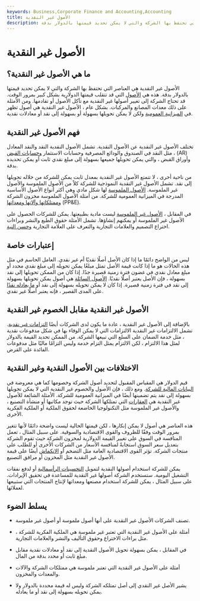 ```yaml
---
keywords: Business,Corporate Finance and Accounting,Accounting
title: الأصول غير النقدية
description: الأصول غير النقدية هي العناصر التي تحتفظ بها الشركة والتي لا يمكن تحديد قيمتها بالدولار بدقة.
---
```


# الأصول غير النقدية
## ما هي الأصول غير النقدية؟

الأصول غير النقدية هي العناصر التي تحتفظ بها الشركة والتي لا يمكن تحديد قيمتها بالدولار بدقة. هذه هي [الأصول](/asset) التي قد تتقلب قيمتها الدولارية بشكل كبير بمرور الوقت. قد تحتاج الشركة إلى تغيير أصولها غير النقدية مع تآكل الأصول أو تقادمها. ومن الأمثلة على ذلك معدات المصانع والمركبات. بشكل عام ، الأصول غير النقدية هي أصول تظهر في [الميزانية العمومية](/balancesheet) ولكن لا يمكن تحويلها بسهولة أو بسهولة إلى نقد أو معادلات نقدية.

## فهم الأصول غير النقدية

تختلف الأصول غير النقدية عن الأصول النقدية. تشمل الأصول النقدية النقد والنقد المعادل ، مثل النقد في الصندوق والودائع المصرفية وحسابات الاستثمار [وحسابات القبض](/accountsreceivable) (AR) وأوراق القبض ، والتي يمكن تحويلها جميعها بسهولة إلى مبلغ نقدي ثابت أو يمكن تحديده بدقة.

من ناحية أخرى ، لا تتمتع الأصول غير النقدية بمعدل ثابت يمكن للشركة من خلاله تحويلها إلى نقد. تشمل الأصول غير النقدية النموذجية للشركة كلاً من الأصول الملموسة والأصول غير الملموسة. [الأصول الملموسة](/tangibleasset) لها شكل مادي وهي أكثر أنواع الأصول الأساسية المدرجة في الميزانية العمومية للشركة. من أمثلة الأصول الملموسة مخزون الشركة [وممتلكاتها وآلاتها ومعداتها](/ppe) (PP&E).

في المقابل ، [الأصول غير الملموسة](/intangibleasset) ليست مادية بطبيعتها. يمكن للشركات الحصول على الأصول غير الملموسة أو يمكنهم إنشاؤها. تشمل الأمثلة حقوق الطبع والنشر وبراءات اختراع التصميم والعلامات التجارية والتعرف على العلامة التجارية [وحسن النية](/goodwill).

## إعتبارات خاصة

ليس من الواضح دائمًا ما إذا كان الأصل أصلًا نقديًا أم غير نقدي. العامل الحاسم في مثل هذه الحالات هو ما إذا كانت قيمة الأصل تمثل مبلغًا يمكن تحويله إلى مبلغ نقدي محدد أو مبلغ معادل نقدي في غضون فترة زمنية قصيرة جدًا. إذا كان من الممكن تحويلها إلى نقد بسهولة ، فإن الأصل يعتبر أصلًا نقديًا. [الأصول السائلة](/liquidasset) هي أصول يمكن تحويلها بسهولة إلى نقد في فترة زمنية قصيرة. إذا كان لا يمكن تحويله بسهولة إلى نقد أو [ما يعادله نقدًا](/cashequivalents) على المدى القصير ، فإنه يعتبر أصلًا غير نقدي.

## الأصول غير النقدية مقابل الخصوم غير النقدية

بالإضافة إلى الأصول غير النقدية ، عادة ما يكون لدى الشركات أيضًا [التزامات غير نقدية](/liability). تشمل الالتزامات غير النقدية الالتزامات التي لا يمكن الوفاء بها في شكل مدفوعات نقدية ، مثل خدمة الضمان على السلع التي تبيعها الشركة. من الممكن تحديد القيمة بالدولار لمثل هذا الالتزام ، لكن الالتزام يمثل التزام خدمة وليس التزامًا ماليًا مثل مدفوعات الفائدة على القرض.

## الاختلافات بين الأصول النقدية وغير النقدية

قيم الدولار هي المقياس المقبول لتحديد أصول الشركة وخصومها كما هي معروضة في [البيانات المالية للشركة](/financial-statements). ومع ذلك ، فإن الأصول والخصوم غير النقدية التي لا يمكن تحويلها بسهولة إلى نقد يتم تضمينها أيضًا في الميزانية العمومية للشركة. الأمثلة الشائعة للأصول غير النقدية هي [العقارات](/realestate) التي تمتلكها الشركة حيث توجد مكاتبها أو منشأة التصنيع ، والأصول غير الملموسة مثل التكنولوجيا الخاضعة لحقوق الملكية أو الملكية الفكرية الأخرى.

هذه العناصر هي أصول لا يمكن إنكارها ، لكن قيمتها الحالية ليست واضحة دائمًا لأنها تتغير بمرور الوقت وفقًا للظروف والقوى الاقتصادية والسوقية. على سبيل المثال ، تعمل المنافسة في السوق على تغيير القيمة الدولارية لمخزون الشركة حيث تقوم الشركة بتعديل سعر السوق استجابةً لمنافسة الأسعار من الشركات الأخرى أو للطلب على منتجات الشركة. تؤثر القوى الاقتصادية العامة مثل التضخم أو [الانكماش](/deflation) أيضًا على قيمة الأصول غير النقدية مثل المخزون أو مرافق التصنيع.

يمكن للشركة استخدام أصولها النقدية لتمويل [التحسينات الرأسمالية](/capitalimprovement) أو لدفع نفقات التشغيل اليومية. ستستخدم الشركة أصولها غير النقدية للمساعدة في تحقيق الإيرادات. على سبيل المثال ، يمكن للشركة استخدام مصنعها ومعداتها لإنتاج المنتجات التي ستبيعها لعملائها.

## يسلط الضوء

- تصنف الشركات الأصول غير النقدية على أنها أصول ملموسة أو أصول غير ملموسة.

- أمثلة على الأصول غير النقدية التي تعتبر غير ملموسة هي الملكية الفكرية للشركة ، مثل براءات الاختراع وحقوق التأليف والنشر والعلامات التجارية.

- في المقابل ، يمكن بسهولة تحويل الأصول النقدية إلى نقد أو معادلات نقدية مقابل مبلغ ثابت أو محدد بدقة من المال.

- أمثلة على الأصول غير النقدية التي تعتبر ملموسة هي ممتلكات الشركة والآلات والمعدات والمخزون.

- يشير الأصل غير النقدي إلى أصل تمتلكه الشركة وليس له قيمة محددة بالدولار ولا يمكن تحويله بسهولة إلى نقد أو ما يعادله.

